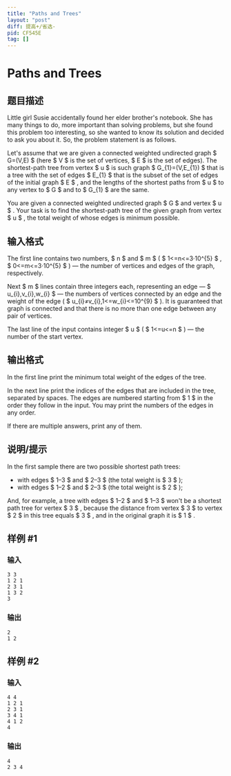 ```yaml
---
title: "Paths and Trees"
layout: "post"
diff: 提高+/省选-
pid: CF545E
tag: []
---
```


# Paths and Trees

## 题目描述

Little girl Susie accidentally found her elder brother's notebook. She has many things to do, more important than solving problems, but she found this problem too interesting, so she wanted to know its solution and decided to ask you about it. So, the problem statement is as follows.

Let's assume that we are given a connected weighted undirected graph $ G=(V,E) $ (here $ V $ is the set of vertices, $ E $ is the set of edges). The shortest-path tree from vertex $ u $ is such graph $ G_{1}=(V,E_{1}) $ that is a tree with the set of edges $ E_{1} $ that is the subset of the set of edges of the initial graph $ E $ , and the lengths of the shortest paths from $ u $ to any vertex to $ G $ and to $ G_{1} $ are the same.

You are given a connected weighted undirected graph $ G $ and vertex $ u $ . Your task is to find the shortest-path tree of the given graph from vertex $ u $ , the total weight of whose edges is minimum possible.

## 输入格式

The first line contains two numbers, $ n $ and $ m $ ( $ 1<=n<=3·10^{5} $ , $ 0<=m<=3·10^{5} $ ) — the number of vertices and edges of the graph, respectively.

Next $ m $ lines contain three integers each, representing an edge — $ u_{i},v_{i},w_{i} $ — the numbers of vertices connected by an edge and the weight of the edge ( $ u_{i}≠v_{i},1<=w_{i}<=10^{9} $ ). It is guaranteed that graph is connected and that there is no more than one edge between any pair of vertices.

The last line of the input contains integer $ u $ ( $ 1<=u<=n $ ) — the number of the start vertex.

## 输出格式

In the first line print the minimum total weight of the edges of the tree.

In the next line print the indices of the edges that are included in the tree, separated by spaces. The edges are numbered starting from $ 1 $ in the order they follow in the input. You may print the numbers of the edges in any order.

If there are multiple answers, print any of them.

## 说明/提示

In the first sample there are two possible shortest path trees:

- with edges $ 1–3 $ and $ 2–3 $ (the total weight is $ 3 $ );
- with edges $ 1–2 $ and $ 2–3 $ (the total weight is $ 2 $ );

And, for example, a tree with edges $ 1–2 $ and $ 1–3 $ won't be a shortest path tree for vertex $ 3 $ , because the distance from vertex $ 3 $ to vertex $ 2 $ in this tree equals $ 3 $ , and in the original graph it is $ 1 $ .

## 样例 #1

### 输入

```
3 3
1 2 1
2 3 1
1 3 2
3

```

### 输出

```
2
1 2 

```

## 样例 #2

### 输入

```
4 4
1 2 1
2 3 1
3 4 1
4 1 2
4

```

### 输出

```
4
2 3 4 

```

